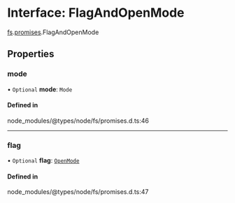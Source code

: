# Interface: FlagAndOpenMode

[fs](../modules/fs.md).[promises](../modules/fs.promises.md).FlagAndOpenMode

## Properties

### mode

• `Optional` **mode**: `Mode`

#### Defined in

node_modules/@types/node/fs/promises.d.ts:46

___

### flag

• `Optional` **flag**: [`OpenMode`](../types/fs.OpenMode.md)

#### Defined in

node_modules/@types/node/fs/promises.d.ts:47
